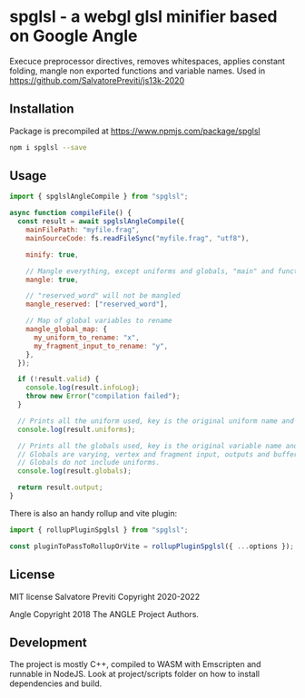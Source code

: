 # spglsl - a webgl glsl minifier based on Google Angle

Execuce preprocessor directives, removes whitespaces, applies constant folding, mangle non exported functions and variable names.
Used in https://github.com/SalvatorePreviti/js13k-2020

## Installation

Package is precompiled at https://www.npmjs.com/package/spglsl

```sh
npm i spglsl --save
```

## Usage

```js
import { spglslAngleCompile } from "spglsl";

async function compileFile() {
  const result = await spglslAngleCompile({
    mainFilePath: "myfile.frag",
    mainSourceCode: fs.readFileSync("myfile.frag", "utf8"),

    minify: true,

    // Mangle everything, except uniforms and globals, "main" and function starting with "main"
    mangle: true,

    // "reserved_word" will not be mangled
    mangle_reserved: ["reserved_word"],

    // Map of global variables to rename
    mangle_global_map: {
      my_uniform_to_rename: "x",
      my_fragment_input_to_rename: "y",
    },
  });

  if (!result.valid) {
    console.log(result.infoLog);
    throw new Error("compilation failed");
  }

  // Prints all the uniform used, key is the original uniform name and value is the renamed uniform, if it was defined in mangle_global_map
  console.log(result.uniforms);

  // Prints all the globals used, key is the original variable name and value is the renamed uniform, if it was defined in mangle_global_map
  // Globals are varying, vertex and fragment input, outputs and buffers ...
  // Globals do not include uniforms.
  console.log(result.globals);

  return result.output;
}
```

There is also an handy rollup and vite plugin:

```js
import { rollupPluginSpglsl } from "spglsl";

const pluginToPassToRollupOrVite = rollupPluginSpglsl({ ...options });
```

## License

MIT license
Salvatore Previti Copyright 2020-2022

Angle Copyright 2018 The ANGLE Project Authors.

## Development

The project is mostly C++, compiled to WASM with Emscripten and runnable in NodeJS.
Look at project/scripts folder on how to install dependencies and build.
